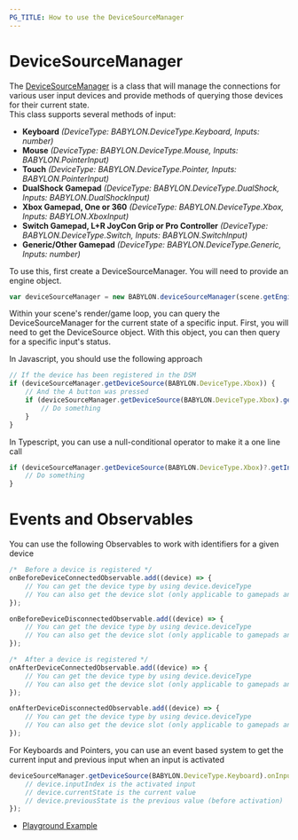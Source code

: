 ```yaml
---
PG_TITLE: How to use the DeviceSourceManager
---
```


# DeviceSourceManager
The [DeviceSourceManager](https://doc.babylonjs.com/api/classes/babylon.devicesourcemanager) is a class that will manage the connections for various user input devices and provide methods of querying those devices for their current state.  
This class supports several methods of input:
- **Keyboard** *(DeviceType: BABYLON.DeviceType.Keyboard, Inputs: number)*
- **Mouse** *(DeviceType: BABYLON.DeviceType.Mouse, Inputs: BABYLON.PointerInput)*
- **Touch** *(DeviceType: BABYLON.DeviceType.Pointer, Inputs: BABYLON.PointerInput)*
- **DualShock Gamepad** *(DeviceType: BABYLON.DeviceType.DualShock, Inputs: BABYLON.DualShockInput)*
- **Xbox Gamepad, One or 360** *(DeviceType: BABYLON.DeviceType.Xbox, Inputs: BABYLON.XboxInput)*
- **Switch Gamepad, L+R JoyCon Grip or Pro Controller** *(DeviceType: BABYLON.DeviceType.Switch, Inputs: BABYLON.SwitchInput)*
- **Generic/Other Gamepad** *(DeviceType: BABYLON.DeviceType.Generic, Inputs: number)*


To use this, first create a DeviceSourceManager.  You will need to provide an engine object.
```javascript
var deviceSourceManager = new BABYLON.deviceSourceManager(scene.getEngine());
```

Within your scene's render/game loop, you can query the DeviceSourceManager for the current state of a specific input.  First, you will need to get the DeviceSource object.  With this object, you can then query for a specific input's status.

In Javascript, you should use the following approach
```javascript
// If the device has been registered in the DSM
if (deviceSourceManager.getDeviceSource(BABYLON.DeviceType.Xbox)) {
    // And the A button was pressed
    if (deviceSourceManager.getDeviceSource(BABYLON.DeviceType.Xbox).getInput(BABYLON.XboxInput.A) ==  1) {
        // Do something
    }
}
```

In Typescript, you can use a null-conditional operator to make it a one line call
```javascript
if (deviceSourceManager.getDeviceSource(BABYLON.DeviceType.Xbox)?.getInput(BABYLON.XboxInput.A) ==  1) {
    // Do something
}
```

# Events and Observables
You can use the following Observables to work with identifiers for a given device
```javascript
/*  Before a device is registered */
onBeforeDeviceConnectedObservable.add((device) => {
    // You can get the device type by using device.deviceType
    // You can also get the device slot (only applicable to gamepads and touch) by using device.deviceSlot
});

onBeforeDeviceDisconnectedObservable.add((device) => {
    // You can get the device type by using device.deviceType
    // You can also get the device slot (only applicable to gamepads and touch) by using device.deviceSlot
});

/*  After a device is registered */
onAfterDeviceConnectedObservable.add((device) => {
    // You can get the device type by using device.deviceType
    // You can also get the device slot (only applicable to gamepads and touch) by using device.deviceSlot
});

onAfterDeviceDisconnectedObservable.add((device) => {
    // You can get the device type by using device.deviceType
    // You can also get the device slot (only applicable to gamepads and touch) by using device.deviceSlot
});
```

For Keyboards and Pointers, you can use an event based system to get the current input and previous input when an input is activated
```javascript
deviceSourceManager.getDeviceSource(BABYLON.DeviceType.Keyboard).onInputChangedObservable.add((device) => {
    // device.inputIndex is the activated input
    // device.currentState is the current value
    // device.previousState is the previous value (before activation)
});
```
* [Playground Example](https://playground.babylonjs.com/#C7PM2B)
